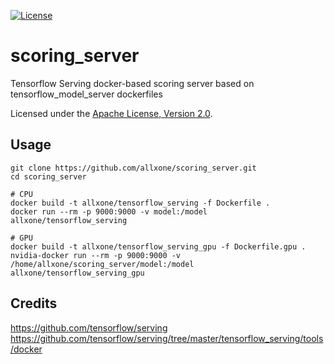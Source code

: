 [![License](http://img.shields.io/:license-apache%202.0-brightgreen.svg)](http://www.apache.org/licenses/LICENSE-2.0.html)

# scoring_server
Tensorflow Serving docker-based scoring server based on tensorflow_model_server dockerfiles

Licensed under the [Apache License, Version 2.0](http://www.apache.org/licenses/LICENSE-2.0).

## Usage
```
git clone https://github.com/allxone/scoring_server.git
cd scoring_server

# CPU
docker build -t allxone/tensorflow_serving -f Dockerfile .
docker run --rm -p 9000:9000 -v model:/model allxone/tensorflow_serving

# GPU
docker build -t allxone/tensorflow_serving_gpu -f Dockerfile.gpu .
nvidia-docker run --rm -p 9000:9000 -v /home/allxone/scoring_server/model:/model allxone/tensorflow_serving_gpu
```

## Credits
https://github.com/tensorflow/serving
https://github.com/tensorflow/serving/tree/master/tensorflow_serving/tools/docker
